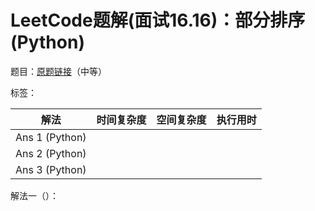 # LeetCode题解(面试16.16)：部分排序(Python)

题目：[原题链接](https://leetcode-cn.com/problems/sub-sort-lcci/)（中等）

标签：

| 解法           | 时间复杂度 | 空间复杂度 | 执行用时 |
| -------------- | ---------- | ---------- | -------- |
| Ans 1 (Python) |            |            |          |
| Ans 2 (Python) |            |            |          |
| Ans 3 (Python) |            |            |          |

解法一（）：

